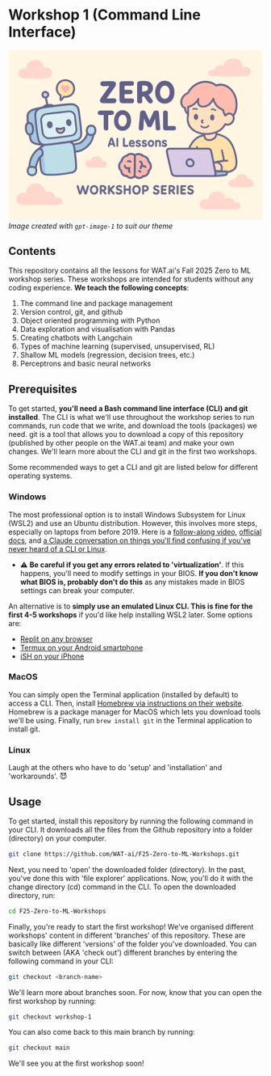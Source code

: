 # Workshop 1 (Command Line Interface)
![Image created with `gpt-image-1`](./Banner.png)
_Image created with `gpt-image-1` to suit our theme_

## Contents
This repository contains all the lessons for WAT.ai's Fall 2025 Zero to ML workshop series. These workshops are intended for students without any coding experience. **We teach the following concepts**: 
1. The command line and package management
2. Version control, git, and github
3. Object oriented programming with Python
4. Data exploration and visualisation with Pandas
5. Creating chatbots with Langchain
6. Types of machine learning (supervised, unsupervised, RL)
7. Shallow ML models (regression, decision trees, etc.)
8. Perceptrons and basic neural networks

## Prerequisites
To get started, **you'll need a Bash command line interface (CLI) and git installed**. The CLI is what we'll use throughout the workshop series to run commands, run code that we write, and download the tools (packages) we need. git is a tool that allows you to download a copy of this repository (published by other people on the WAT.ai team) and make your own changes. We'll learn more about the CLI and git in the first two workshops.

Some recommended ways to get a CLI and git are listed below for different operating systems.

### Windows
The most professional option is to install Windows Subsystem for Linux (WSL2) and use an Ubuntu distribution. However, this involves more steps, especially on laptops from before 2019. Here is a [follow-along video](https://www.youtube.com/watch?v=vxTW22y8zV8), [official docs](https://learn.microsoft.com/en-us/windows/wsl/install), and [a Claude conversation on things you'll find confusing if you've never heard of a CLI or Linux](https://claude.ai/share/eb49ba23-9d12-4d8e-bcb7-6ce20e8bfe1e). 
- ⚠️ **Be careful if you get any errors related to 'virtualization'**. If this happens, you'll need to modify settings in your BIOS. **If you don't know what BIOS is, probably don't do this** as any mistakes made in BIOS settings can break your computer.

An alternative is to **simply use an emulated Linux CLI. This is fine for the first 4-5 workshops** if you'd like help installing WSL2 later. Some options are:
- [Replit on any browser](https://replit.com/)
- [Termux on your Android smartphone](https://play.google.com/store/apps/details?id=com.termux&pli=1)
- [iSH on your iPhone](https://apps.apple.com/us/app/ish-shell/id1436902243)

### MacOS
You can simply open the Terminal application (installed by default) to access a CLI. Then, install [Homebrew via instructions on their website](https://brew.sh/). Homebrew is a package manager for MacOS which lets you download tools we'll be using. Finally, run `brew install git` in the Terminal application to install git.

### Linux
Laugh at the others who have to do 'setup' and 'installation' and 'workarounds'. 😈

## Usage
To get started, install this repository by running the following command in your CLI. It downloads all the files from the Github repository into a folder (directory) on your computer.

```bash
git clone https://github.com/WAT-ai/F25-Zero-to-ML-Workshops.git
``` 

Next, you need to 'open' the downloaded folder (directory). In the past, you've done this with 'file explorer' applications. Now, you'll do it with the change directory (cd) command in the CLI. To open the downloaded directory, run: 

```bash
cd F25-Zero-to-ML-Workshops
```

Finally, you're ready to start the first workshop! We've organised different workshops' content in different 'branches' of this repository. These are basically like different 'versions' of the folder you've downloaded. You can switch between (AKA 'check out') different branches by entering the following command in your CLI:

```bash
git checkout <branch-name>
```

We'll learn more about branches soon. For now, know that you can open the first workshop by running:

```bash
git checkout workshop-1
```

You can also come back to this main branch by running:

```bash
git checkout main
```

We'll see you at the first workshop soon!